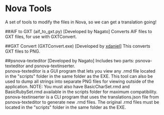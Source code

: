 # Nova Tools

A set of tools to modify the files in Nova, so we can get a translation going!


##AIF to GXT (aif_to_gxt.py) [Developed by Nagato]
Converts AIF files to GXT files, for use with GXTConvert.

##GXT Convert (GXTConvert.exe) [Developed by [xdaniel](https://twitter.com/xdanieldzd)]
This converts GXT files to PNG.


##psnova-texteditor [Developed by Nagato]
Includes two parts: psnova-texteditor and psnova-textinserter.  
psnova-texteditor is a GUI program that lets you view any .rmd file located in the "scripts" folder in the same folder as the EXE. This tool can also be used to dump all strings into separate PNG files for viewing outside of the application. NOTE: You must also have BasicCharSet.rmd and BasicRubySet.rmd available in the scripts folder for maximum compatibility.    
psnova-textinserter is a CLI program that uses the translations.json file from psnova-texteditor to generate new .rmd files. The original .rmd files must be located in the "scripts" folder in the same folder as the EXE.
